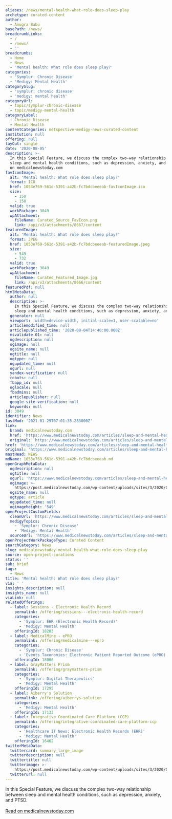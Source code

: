 ```yaml
---
aliases: /news/mental-health-what-role-does-sleep-play
archetype: curated-content
author:
  - Anugra Babu
basePath: /news/
breadcrumbLinks:
  - /
  - /news/
  - ''
breadcrumbs:
  - Home
  - News
  - 'Mental health: What role does sleep play?'
categories:
  - 'Symplur: Chronic Disease'
  - 'Medigy: Mental Health'
categorySlug:
  - 'symplur: chronic disease'
  - 'medigy: mental health'
categoryUrl:
  - topic/symplur-chronic-disease
  - topic/medigy-mental-health
categoryLabel:
  - Chronic Disease
  - Mental Health
contentCategories: netspective-medigy-news-curated-content
institution: null
offering: null
layOut: single
date: '2020-08-05'
description: >-
  In this Special Feature, we discuss the complex two-way relationship between
  sleep and mental health conditions, such as depression, anxiety, and PTSD.Read
  on medicalnewstoday.com
favIconImage:
  alt: 'Mental health: What role does sleep play?'
  format: ICO
  href: 1053e769-561d-5391-a42b-fc7bdcbeeeab-favIconImage.ico
  size:
    - 150
    - 150
  valid: true
  workPackage: 3049
  wpAttachment:
    fileName: Curated_Source_FavIcon.png
    link: /api/v3/attachments/8667/content
featuredImage:
  alt: 'Mental health: What role does sleep play?'
  format: JPEG
  href: 1053e769-561d-5391-a42b-fc7bdcbeeeab-featuredImage.jpeg
  size:
    - 549
    - 732
  valid: true
  workPackage: 3049
  wpAttachment:
    fileName: Curated_Featured_Image.jpg
    link: /api/v3/attachments/8666/content
featuredPdf: null
htmlMetaData:
  author: null
  description: >-
    In this Special Feature, we discuss the complex two-way relationship between
    sleep and mental health conditions, such as depression, anxiety, and PTSD.
  generator: null
  viewport: 'width=device-width, initial-scale=1, user-scalable=no'
  articlemodified_time: null
  articlepublished_time: '2020-08-04T14:40:00.000Z'
  msvalidate.01: null
  ogdescription: null
  ogimage: null
  ogsite_name: null
  ogtitle: null
  ogtype: null
  ogupdated_time: null
  ogurl: null
  yandex-verification: null
  robots: null
  fbapp_id: null
  oglocale: null
  fbadmins: null
  articlepublisher: null
  google-site-verification: null
  keywords: null
id: 3049
identifier: News
lastMod: '2021-01-29T07:01:35.283000Z'
link:
  brand: medicalnewstoday.com
  href: 'https://www.medicalnewstoday.com/articles/sleep-and-mental-health'
  original: 'https://www.medicalnewstoday.com/articles/sleep-and-mental-health'
href: 'https://www.medicalnewstoday.com/articles/sleep-and-mental-health'
original: 'https://www.medicalnewstoday.com/articles/sleep-and-mental-health'
mastHead: NEWS
mdName: 1053e769-561d-5391-a42b-fc7bdcbeeeab.md
openGraphMetaData:
  ogdescription: null
  ogtitle: null
  ogurl: 'https://www.medicalnewstoday.com/articles/sleep-and-mental-health'
  ogimage: >-
    https://post.medicalnewstoday.com/wp-content/uploads/sites/3/2020/07/GettyImages-1209581419_thumb.jpg
  ogsite_name: null
  ogtype: article
  ogupdated_time: null
  ogimageheight: '549'
openProjectCustomFields:
  cleanUrl: 'https://www.medicalnewstoday.com/articles/sleep-and-mental-health'
  medigyTopics:
    - 'Symplur: Chronic Disease'
    - 'Medigy: Mental Health'
  sourceUrl: 'https://www.medicalnewstoday.com/articles/sleep-and-mental-health'
openProjectWorkPackageType: Curated Content
searchCategory: News
slug: medicalnewstoday-mental-health-what-role-does-sleep-play
source: open-project-curations
status: ''
sub: brief
tags:
  - News
title: 'Mental health: What role does sleep play?'
via: ' '
insights_description: null
insights_name: null
viaLink: null
relatedOfferings:
  - label: Sessions - Electronic Health Record
    permalink: /offering/sessions---electronic-health-record
    categories:
      - 'Symplur: EHR (Electronic Health Record)'
      - 'Medigy: Mental Health'
    offeringId: 18203
  - label: MedicalMine - ePRO
    permalink: /offering/medicalmine---epro
    categories:
      - 'Symplur: Chronic Disease'
      - 'Events Taxonomies: Electronic Patient Reported Outcome (ePRO)'
    offeringId: 18066
  - label: GrayMatters Prism
    permalink: /offering/graymatters-prism
    categories:
      - 'Symplur: Digital Therapeutics'
      - 'Medigy: Mental Health'
    offeringId: 17295
  - label: Aiberry's Solution
    permalink: /offering/aiberrys-solution
    categories:
      - 'Medigy: Mental Health'
    offeringId: 17133
  - label: Integrative Coordinated Care Platform (CCP)
    permalink: /offering/integrative-coordinated-care-platform-ccp
    categories:
      - 'Healthcare IT News: Electronic Health Records (EHR)'
      - 'Medigy: Mental Health'
    offeringId: 16462
twitterMetaData:
  twittercard: summary_large_image
  twitterdescription: null
  twittertitle: null
  twitterimage: >-
    https://post.medicalnewstoday.com/wp-content/uploads/sites/3/2020/07/GettyImages-1209581419_thumb-732x549.jpg
  twitterurl: null
---
```

In this Special Feature, we discuss the complex two-way relationship between sleep and mental health conditions, such as depression, anxiety, and PTSD.<br><br><a target="_blank" href=https://www.medicalnewstoday.com/articles/sleep-and-mental-health>Read on medicalnewstoday.com</a>